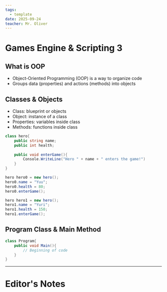 ```yaml
---
tags:
  - template
date: 2025-09-24
teacher: Mr. Oliver
---
```

# Games Engine & Scripting 3
## What is OOP
- Object-Oriented Programming (OOP) is a way to organize code
- Groups data (properties) and actions (methods) into objects
## Classes & Objects
- Class: blueprint or objects
- Object: instance of a class
- Properties: variables inside class
- Methods: functions inside class

```C#
class hero{
	public string name;
	public int health;
	
	public void enterGame(){
		Console.WriteLine("Hero " + name + " enters the game!")
	}
}

hero hero0 = new hero();
hero0.name = "Yuu";
hero0.health = 80;
hero0.enterGame();

hero hero1 = new hero();
hero1.name = "Yuri";
hero1.health = 150;
hero1.enterGame();
```
## Program Class & Main Method

```C#
class Program{
	public void Main(){
		// Beginning of code
	}
}
```

----------------------------------------------------------------
# Editor's Notes